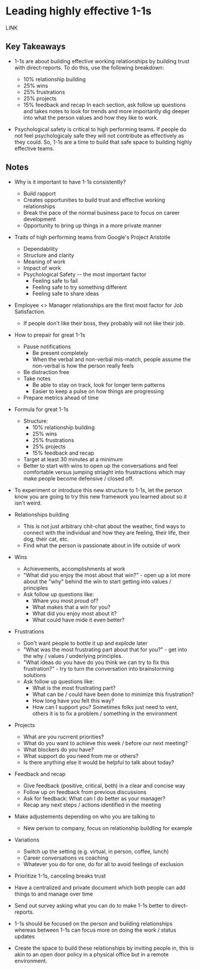 # Leading highly effective 1-1s

LINK

## Key Takeaways

* 1-1s are about building effective working relationships by building trust with direct-reports. To do this, use the following breakdown:
  * 10% relationship building
  * 25% wins
  * 25% frustrations
  * 25% projects
  * 15% feedback and recap
In each section, ask follow up questions and takes notes to look for trends and more importantly dig deeper into what the person values and how they like to work.

* Psychological safety is critical to high performing teams. If people do not feel psychologicaly safe they will not contribute as effectively as they could. So, 1-1s are a time to build that safe space to building highly effective teams.

## Notes

* Why is it important to have 1-1s consistently?
  * Build rapport
  * Creates opportunities to build trust and effective working relationships
  * Break the pace of the normal business pace to focus on career development
  * Opportunity to bring up things in a more private manner

* Traits of high performing teams from Google's Project Aristotle
  * Dependability
  * Structure and clarity
  * Meaning of work
  * Impact of work
  * Psychological Safety -- the most important factor
    * Feeling safe to fail
    * Feeling safe to try something different
    * Feeling safe to share ideas

* Employee <> Manager relationships are the first most factor for Job Satisfaction.
  * If people don't like their boss, they probably will not like their job.

* How to prepair for great 1-1s
  * Pause notifications
    * Be present completely
    * When the verbal and non-verbal mis-match, people assume the non-verbal is how the person really feels
  * Be distraction free
  * Take notes
    * Be able to stay on track, look for longer term patterns
    * Easier to keep a pulse on how things are progressing
  * Prepare metrics ahead of time

* Formula for great 1-1s
  * Structure:
    * 10% relationship building
    * 25% wins
    * 25% frustrations
    * 25% projects
    * 15% feedback and recap
  * Target at least 30 minutes at a minimum
  * Better to start with wins to open up the conversations and feel comfortable versus jumping striaght into frustractions which may make people become defensive / closed off.
* To experiment or introduce this new structure to 1-1s, let the person know you are going to try this new framework you learned about so it isn't weird.

* Relationships building
  * This is not just arbitrary chit-chat about the weather, find ways to connect with the individual and how they are feeling, their life, their dog, their cat, etc.
  * Find what the person is passionate about in life outside of work
* Wins
  * Achievements, accomplishments at work
  * "What did you enjoy the most about that win?" - open up a lot more about the "why" behind the win to start getting into values / principles
  * Ask follow up questions like:
    * Whare you most proud of?
    * What makes that a win for you?
    * What did you enjoy most about it?
    * What could have mide it even better?
* Frustrations
  * Don't want people to bottle it up and explode later
  * "What was the most frustrating part about that for you?" - get into the why / values / underlying principles.
  * "What ideas do you have do you think we can try to fix this frustration?" - try to turn the conversation into brainstorming solutions
  * Ask follow up questions like:
    * What is the most frustrating part?
    * What can be / could have been done to minimize this frustration?
    * How long have you felt this way?
    * How can I support you? Sometimes folks just need to vent, others it is to fix a problem / something in the environment
* Projects
  * What are you rucrrent priorities?
  * What do you want to achieve this week / before our next meeting?
  * What blockers do you have?
  * What support do you need from me or others?
  * Is there anything else it would be helpful to talk about today?
* Feedback and recap
  * Give feedback (positive, critical, both) in a clear and concise way
  * Follow up on feedback from previous discussions
  * Ask for feedback: What can I do better as your manager?
  * Recap any next steps / actions identified in the meeting

* Make adjustements depending on who you are talking to
  * New person to company, focus on relationship buildling for example
* Variations
  * Switch up the setting (e.g. virtual, in person, coffee, lunch)
  * Career conversations vs coaching
  * Whatever you do for one, do for all to avoid feelings of exclusion
* Prioritize 1-1s, canceling breaks trust
* Have a centralized and private document which both people can add things to and manage over time
* Send out survey asking what you can do to make 1-1s better to direct-reports.
* 1-1s should be focused on the person and building relationships whereas between 1-1s can focus more on doing the work / status updates
* Create the space to build these relationships by inviting people in, this is akin to an open door policy in a physical office but in a remote environment.
